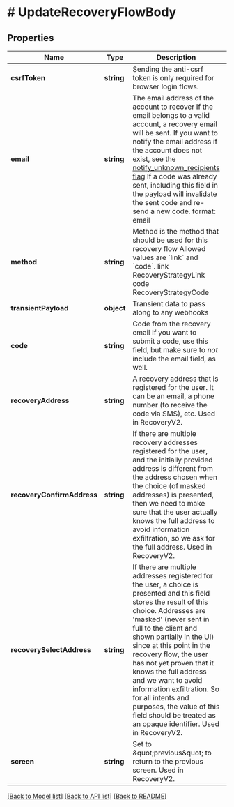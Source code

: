 # # UpdateRecoveryFlowBody

## Properties

Name | Type | Description | Notes
------------ | ------------- | ------------- | -------------
**csrfToken** | **string** | Sending the anti-csrf token is only required for browser login flows. | [optional]
**email** | **string** | The email address of the account to recover  If the email belongs to a valid account, a recovery email will be sent.  If you want to notify the email address if the account does not exist, see the [notify_unknown_recipients flag](https://www.ory.sh/docs/kratos/self-service/flows/account-recovery-password-reset#attempted-recovery-notifications)  If a code was already sent, including this field in the payload will invalidate the sent code and re-send a new code.  format: email |
**method** | **string** | Method is the method that should be used for this recovery flow  Allowed values are &#x60;link&#x60; and &#x60;code&#x60;. link RecoveryStrategyLink code RecoveryStrategyCode |
**transientPayload** | **object** | Transient data to pass along to any webhooks | [optional]
**code** | **string** | Code from the recovery email  If you want to submit a code, use this field, but make sure to _not_ include the email field, as well. | [optional]
**recoveryAddress** | **string** | A recovery address that is registered for the user. It can be an email, a phone number (to receive the code via SMS), etc. Used in RecoveryV2. | [optional]
**recoveryConfirmAddress** | **string** | If there are multiple recovery addresses registered for the user, and the initially provided address is different from the address chosen when the choice (of masked addresses) is presented, then we need to make sure that the user actually knows the full address to avoid information exfiltration, so we ask for the full address. Used in RecoveryV2. | [optional]
**recoverySelectAddress** | **string** | If there are multiple addresses registered for the user, a choice is presented and this field stores the result of this choice. Addresses are &#39;masked&#39; (never sent in full to the client and shown partially in the UI) since at this point in the recovery flow, the user has not yet proven that it knows the full address and we want to avoid information exfiltration. So for all intents and purposes, the value of this field should be treated as an opaque identifier. Used in RecoveryV2. | [optional]
**screen** | **string** | Set to \&quot;previous\&quot; to return to the previous screen. Used in RecoveryV2. | [optional]

[[Back to Model list]](../../README.md#models) [[Back to API list]](../../README.md#endpoints) [[Back to README]](../../README.md)
